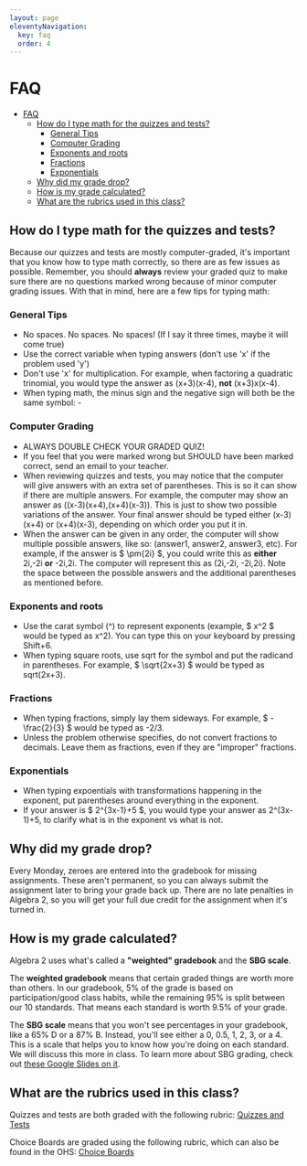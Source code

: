 ```yaml
---
layout: page
eleventyNavigation:
  key: faq
  order: 4
---
```


# FAQ

- [FAQ](#faq)
  - [How do I type math for the quizzes and tests?](#how-do-i-type-math-for-the-quizzes-and-tests)
    - [General Tips](#general-tips)
    - [Computer Grading](#computer-grading)
    - [Exponents and roots](#exponents-and-roots)
    - [Fractions](#fractions)
    - [Exponentials](#exponentials)
  - [Why did my grade drop?](#why-did-my-grade-drop)
  - [How is my grade calculated?](#how-is-my-grade-calculated)
  - [What are the rubrics used in this class?](#what-are-the-rubrics-used-in-this-class)

## How do I type math for the quizzes and tests?

Because our quizzes and tests are mostly computer-graded, it's important that you know how to type math correctly, so there are as few issues as possible. Remember, you should **always** review your graded quiz to make sure there are no questions marked wrong because of minor computer grading issues. With that in mind, here are a few tips for typing math:

### General Tips
- No spaces. No spaces. No spaces! (If I say it three times, maybe it will come true)
- Use the correct variable when typing answers (don't use 'x' if the problem used 'y')
- Don't use 'x' for multiplication. For example, when factoring a quadratic trinomial, you would type the answer as (x+3)(x-4), **not** (x+3)x(x-4).
- When typing math, the minus sign and the negative sign will both be the same symbol: -
### Computer Grading
- ALWAYS DOUBLE CHECK YOUR GRADED QUIZ!
- If you feel that you were marked wrong but SHOULD have been marked correct, send an email to your teacher.
- When reviewing quizzes and tests, you may notice that the computer will give answers with an extra set of parentheses. This is so it can show if there are multiple answers. For example, the computer may show an answer as ((x-3)(x+4),(x+4)(x-3)). This is just to show two possible variations of the answer. Your final answer should be typed either (x-3)(x+4) or (x+4)(x-3), depending on which order you put it in.
- When the answer can be given in any order, the computer will show multiple possible answers, like so: (answer1, answer2, answer3, etc). For example, if the answer is $ \pm{2i} $, you could write this as **either** 2i,-2i **or** -2i,2i. The computer will represent this as (2i,-2i, -2i,2i). Note the space between the possible answers and the additional parentheses as mentioned before.
### Exponents and roots
- Use the carat symbol (^) to represent exponents (example, $ x^2 $ would be typed as x^2). You can type this on your keyboard by pressing Shift+6.
- When typing square roots, use sqrt for the symbol and put the radicand in parentheses. For example, $ \sqrt{2x+3} $ would be typed as sqrt(2x+3).
### Fractions
- When typing fractions, simply lay them sideways. For example, $ -\frac{2}{3} $ would be typed as -2/3.
- Unless the problem otherwise specifies, do not convert fractions to decimals. Leave them as fractions, even if they are "improper" fractions.
### Exponentials
- When typing expoentials with transformations happening in the exponent, put parentheses around everything in the exponent.
- If your answer is $ 2^{3x-1}+5 $, you would type your answer as 2^(3x-1)+5, to clarify what is in the exponent vs what is not.

## Why did my grade drop?

Every Monday, zeroes are entered into the gradebook for missing assignments. These aren't permanent, so you can always submit the assignment later to bring your grade back up. There are no late penalties in Algebra 2, so you will get your full due credit for the assignment when it's turned in.

## How is my grade calculated?

Algebra 2 uses what's called a **"weighted" gradebook** and the **SBG scale**.

The **weighted gradebook** means that certain graded things are worth more than others. In our gradebook, 5% of the grade is based on participation/good class habits, while the remaining 95% is split between our 10 standards. That means each standard is worth 9.5% of your grade.

The **SBG scale** means that you won't see percentages in your gradebook, like a 65% D or a 87% B. Instead, you'll see either a 0, 0.5, 1, 2, 3, or a 4. This is a scale that helps you to know how you're doing on each standard. We will discuss this more in class. To learn more about SBG grading, check out [these Google Slides on it](https://docs.google.com/presentation/d/1W0EomYViRDbODLDPeyern5UG56FRI6eh6QtGAlsinOw/edit?usp=sharing).

## What are the rubrics used in this class?

Quizzes and tests are both graded with the following rubric: [Quizzes and Tests](https://docs.google.com/document/d/1QaCUXfRbc79vPHXj529y_8ODSwO231aziewdPndzuEM/edit?usp=sharing)

Choice Boards are graded using the following rubric, which can also be found in the OHS: [Choice Boards](https://docs.google.com/document/d/12zhZw3zqikMRYHgt1fOng_Cey6BzHLL1GJw9BgYcskk/edit?usp=sharing)